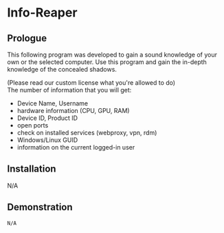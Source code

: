# Info-Reaper

## Prologue
This following program was developed to gain a sound knowledge of your own or the selected computer.
Use this program and gain the in-depth knowledge of the concealed shadows.

(Please read our custom license what you're allowed to do) <br />
The number of information that you will get:
- Device Name, Username
- hardware information (CPU, GPU, RAM)
- Device ID, Product ID
- open ports
- check on installed services (webproxy, vpn, rdm)
- Windows/Linux GUID
- information on the current logged-in user

## Installation
N/A

## Demonstration
```
N/A
```

